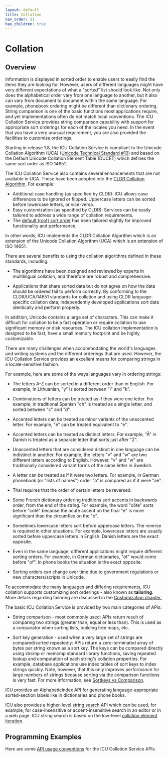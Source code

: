 ```yaml
---
layout: default
title: Collation
nav_order: 11
has_children: true
---
```

<!--
© 2020 and later: Unicode, Inc. and others.
License & terms of use: http://www.unicode.org/copyright.html
-->

# Collation

## Overview

Information is displayed in sorted order to enable users to easily find the
items they are looking for. However, users of different languages might have
very different expectations of what a "sorted" list should look like. Not only
does the alphabetical order vary from one language to another, but it also can
vary from document to document within the same language. For example, phonebook
ordering might be different than dictionary ordering. String comparison is one
of the basic functions most applications require, and yet implementations often
do not match local conventions. The ICU Collation Service provides string
comparison capability with support for appropriate sort orderings for each of
the locales you need. In the event that you have a very unusual requirement, you
are also provided the facilities to customize orderings.

Starting in release 1.8, the ICU Collation Service is compliant to the Unicode
Collation Algorithm (UCA) ([Unicode Technical Standard
#10](http://www.unicode.org/reports/tr10/)) and based on the Default
Unicode Collation Element Table (DUCET) which defines the same sort order as ISO
14651.

The ICU Collation Service also contains several enhancements that are not
available in UCA. These have been adopted into the [CLDR Collation
Algorithm](http://www.unicode.org/reports/tr35/tr35-collation.html#CLDR_Collation_Algorithm).
For example:

*   Additional case handling (as specified by CLDR): ICU allows case differences
    to be ignored or flipped. Uppercase letters can be sorted before lowercase
    letters, or vice-versa.
*   Easy customization (as specified by CLDR): Services can be easily tailored
    to address a wide range of collation requirements.
*   The [default (root) sort
    order](http://www.unicode.org/reports/tr35/tr35-collation.html#Root_Collation)
    has been tailored slightly for improved functionality and performance.

In other words, ICU implements the CLDR Collation Algorithm which is an
extension of the Unicode Collation Algorithm (UCA) which is an extension of ISO
14651.

There are several benefits to using the collation algorithms defined in these
standards, including:

*   The algorithms have been designed and reviewed by experts in multilingual
    collation, and therefore are robust and comprehensive.

*   Applications that share sorted data but do not agree on how the data should
    be ordered fail to perform correctly. By conforming to the CLDR/UCA/14651
    standards for collation and using CLDR language-specific collation data,
    independently developed applications sort data identically and perform
    properly.

In addition, Unicode contains a large set of characters. This can make it
difficult for collation to be a fast operation or require collation to use
significant memory or disk resources. The ICU collation implementation is
designed to be fast, have a small memory footprint and be highly customizable.

There are many challenges when accommodating the world's languages and writing
systems and the different orderings that are used. However, the ICU Collation
Service provides an excellent means for comparing strings in a locale-sensitive
fashion.

For example, here are some of the ways languages vary in ordering strings:

*   The letters A-Z can be sorted in a different order than in English. For
    example, in Lithuanian, "y" is sorted between "i" and "k".

*   Combinations of letters can be treated as if they were one letter. For
    example, in traditional Spanish "ch" is treated as a single letter, and
    sorted between "c" and "d".

*   Accented letters can be treated as minor variants of the unaccented letter.
    For example, "é" can be treated equivalent to "e".

*   Accented letters can be treated as distinct letters. For example, "Å" in
    Danish is treated as a separate letter that sorts just after "Z".

*   Unaccented letters that are considered distinct in one language can be
    indistinct in another. For example, the letters "v" and "w" are two
    different letters according to English. However, "v" and "w" are
    traditionally considered variant forms of the same letter in Swedish.

*   A letter can be treated as if it were two letters. For example, in German
    phonebook (or "lists of names") order "ä" is compared as if it were "ae".

*   Thai requires that the order of certain letters be reversed.

*   Some French dictionary ordering traditions sort accents in backwards order,
    from the end of the string. For example, the word "côte" sorts before "coté"
    because the acute accent on the final "e" is more significant than the
    circumflex on the "o".

*   Sometimes lowercase letters sort before uppercase letters. The reverse is
    required in other situations. For example, lowercase letters are usually
    sorted before uppercase letters in English. Danish letters are the exact
    opposite.

*   Even in the same language, different applications might require different
    sorting orders. For example, in German dictionaries, "öf" would come before
    "of". In phone books the situation is the exact opposite.

*   Sorting orders can change over time due to government regulations or new
    characters/scripts in Unicode.

To accommodate the many languages and differing requirements, ICU collation
supports customizing sort orderings - also known as **tailoring**. More details
regarding tailoring are discussed in the [Customization
chapter.](customization/index.md)

The basic ICU Collation Service is provided by two main categories of APIs:

*   String comparison - most commonly used: APIs return result of comparing two
    strings (greater than, equal or less than). This is used as a comparator
    when sorting lists, building tree maps, etc.

*   Sort key generation - used when a very large set of strings are
    compared/sorted repeatedly: APIs return a zero-terminated array of bytes per
    string known as a sort key. The keys can be compared directly using strcmp
    or memcmp standard library functions, saving repeated lookup and computation
    of each string's collation properties. For example, database applications
    use index tables of sort keys to index strings quickly. Note, however, that
    this only improves performance for large numbers of strings because sorting
    via the comparison functions is very fast. For more information, see
    [Sortkeys vs Comparison](concepts#sortkeys-vs-comparison).

ICU provides an AlphabeticIndex API for generating language-appropriate
sorted-section labels like in dictionaries and phone books.

ICU also provides a higher-level [string search](string-search)
API which can be used, for example, for case-insensitive or accent-insensitive
search in an editor or in a web page. ICU string search is based on the
low-level [collation element iteration](architecture).

## Programming Examples

Here are some [API usage conventions](api.md) for the ICU Collation Service
APIs.
